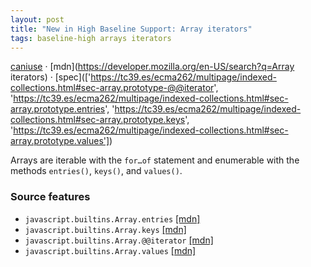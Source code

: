 ```yaml
---
layout: post
title: "New in High Baseline Support: Array iterators"
tags: baseline-high arrays iterators
---
```


[caniuse](https://caniuse.com/?search=array-iterators) · [mdn](https://developer.mozilla.org/en-US/search?q=Array iterators) · [spec](['https://tc39.es/ecma262/multipage/indexed-collections.html#sec-array.prototype-@@iterator', 'https://tc39.es/ecma262/multipage/indexed-collections.html#sec-array.prototype.entries', 'https://tc39.es/ecma262/multipage/indexed-collections.html#sec-array.prototype.keys', 'https://tc39.es/ecma262/multipage/indexed-collections.html#sec-array.prototype.values'])

Arrays are iterable with the `for…of` statement and enumerable with the methods `entries()`, `keys()`, and `values()`.

### Source features

- ``javascript.builtins.Array.entries`` [[mdn]](https://developer.mozilla.org/en-US/search?q=javascript.builtins.Array.entries)
- ``javascript.builtins.Array.keys`` [[mdn]](https://developer.mozilla.org/en-US/search?q=javascript.builtins.Array.keys)
- ``javascript.builtins.Array.@@iterator`` [[mdn]](https://developer.mozilla.org/en-US/search?q=javascript.builtins.Array.@@iterator)
- ``javascript.builtins.Array.values`` [[mdn]](https://developer.mozilla.org/en-US/search?q=javascript.builtins.Array.values)
